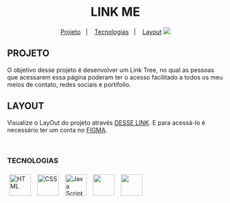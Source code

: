 
<h1 align="center"> LINK ME </h1>


<p align="center">
  <a href="##-projeto ">Projeto</a>&nbsp;&nbsp;&nbsp;|&nbsp;&nbsp;&nbsp;
  <a href="###-tecnologias">Tecnologias</a>&nbsp;&nbsp;&nbsp;|&nbsp;&nbsp;&nbsp;
  <a href="##-Layout">Layout</a>

<img src=".git/Layout.png">  
</p>

## PROJETO
O objetivo desse projeto é desenvolver um Link Tree, no qual as pessoas que acessarem essa página poderam ter o acesso facilitado a todos
os meu meios de contato, redes sociais e portifolio.

## LAYOUT


Visualize o LayOut do projeto através [DESSE LINK](https://www.figma.com/file/DZRZQxmAeSB11KfyffqiDD/Project-(Meus-LInks-%2F-My-Links)?type=design&node-id=0%3A1&mode=design&t=SwxhRSUUPCDCdt0b-1). E para acessá-lo é necessário ter um conta no [FIGMA](https://figma.com).

<br>

### TECNOLOGIAS 
<div style="display:flex; gap:5px;">
   <img style="width:50px; margin:5px;" src="https://cdn-icons-png.flaticon.com/128/732/732212.png" alt="HTML">

   <img style="width:50px; margin:5px;" src="https://cdn-icons-png.flaticon.com/128/732/732190.png" alt="CSS">

   <img style="width:50px; margin:5px;" src="https://logospng.org/download/javascript/logo-javascript-1024.png" alt="Java Script">
  
   <img style="width:50px; margin:5px;" src="https://git-scm.com/images/logos/downloads/Git-Icon-1788C.png">

   <img style="width:50px; margin:5px;" src="https://4.bp.blogspot.com/-LiJZ5I8E7K8/XIe_GeI5glI/AAAAAAAAIuw/4Awu8j8r0P8TKBXzyxyslHEfplOlK9-6QCK4BGAYYCw/s1600/icon%2Bfigma%2Bvector.png">
</div>